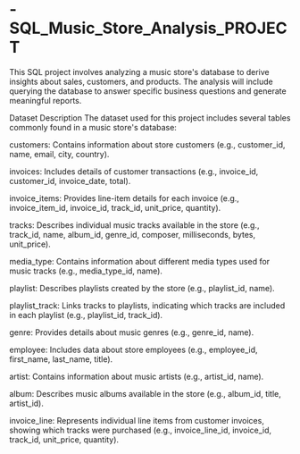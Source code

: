 # -SQL_Music_Store_Analysis_PROJECT

This SQL project involves analyzing a music store's database to derive insights about sales, customers, and products. The analysis will include querying the database to answer specific business questions and generate meaningful reports.

Dataset Description
The dataset used for this project includes several tables commonly found in a music store's database:

customers: Contains information about store customers (e.g., customer_id, name, email, city, country).

invoices: Includes details of customer transactions (e.g., invoice_id, customer_id, invoice_date, total).

invoice_items: Provides line-item details for each invoice (e.g., invoice_item_id, invoice_id, track_id, unit_price, quantity).

tracks: Describes individual music tracks available in the store (e.g., track_id, name, album_id, genre_id, composer, milliseconds, bytes, unit_price).

media_type: Contains information about different media types used for music tracks (e.g., media_type_id, name).

playlist: Describes playlists created by the store (e.g., playlist_id, name).

playlist_track: Links tracks to playlists, indicating which tracks are included in each playlist (e.g., playlist_id, track_id).

genre: Provides details about music genres (e.g., genre_id, name).

employee: Includes data about store employees (e.g., employee_id, first_name, last_name, title).

artist: Contains information about music artists (e.g., artist_id, name).

album: Describes music albums available in the store (e.g., album_id, title, artist_id).

invoice_line: Represents individual line items from customer invoices, showing which tracks were purchased (e.g., invoice_line_id, invoice_id, track_id, unit_price, quantity).
